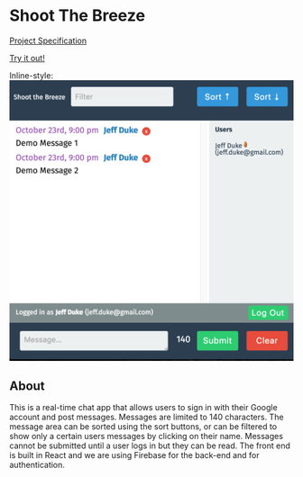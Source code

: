 # Shoot The Breeze

[Project Specification](http://frontend.turing.io/projects/shoot-the-breeze)

[Try it out!](https://shoot-the-breeze-9f4d8.firebaseapp.com/)

Inline-style: 
![Shoot-The-Breeze ScreenShot](https://github.com/Jeff-Duke/shoot-the-breeze/blob/master/public/Screen%20Shot%202016-10-30%20at%2009.33.46.png "Shoot The Breeze ScreenShot")


## About
This is a real-time chat app that allows users to sign in with their Google account and post messages.  Messages are limited to 140 characters.  The message area can be sorted using the sort buttons, or can be filtered to show only a certain users messages by clicking on their name.  Messages cannot be submitted until a user logs in but they can be read.  The front end is built in React and we are using Firebase for the back-end and for authentication.
